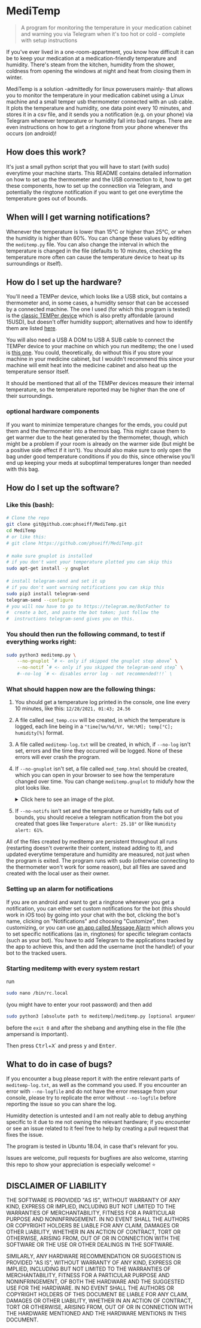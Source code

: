 # MediTemp
> A program for monitoring the temperature in your medication cabinet and warning you via Telegram when it's too hot or cold - complete with setup instructions

If you've ever lived in a one-room-appartment, you know how difficult it can be to keep your medication at a medication-friendly temperature and humidity.
There's steam from the kitchen, humidity from the shower, coldness from opening the windows at night and heat from closing them in winter.

MediTemp is a solution -admittedly for linux powerusers mainly- that allows you to monitor the temperature in your medication cabinet using a Linux machine and a small temper usb thermometer connected with an usb cable.
It plots the temperature and humidity, one data point every 10 minutes, and stores it in a csv file, and it sends you a notification (e.g. on your phone) via Telegram whenever temperature or humidity fall into bad ranges.
There are even instructions on how to get a ringtone from your phone whenever ths occurs (on android)!

## How does this work?

It's just a small python script that you will have to start (with sudo) everytime your machine starts.
This README contains detailed information on how to set up the thermometer and the USB connection to it, how to get these components, how to set up the connection via Telegram, and potentially the ringtone notification if you want to get one everytime the temperature goes out of bounds.

## When will I get warning notifications?

Whenever the temperature is lower than 15°C or higher than 25°C, or when the humidity is higher than 60%.
You can change these values by editing the `meditemp.py` file.
You can also change the interval in which the temperature is changed in the file (defaults to 10 minutes, checking the temperature more often can cause the temperature device to heat up its surroundings or itself).

## How do I set up the hardware?

You'll need a TEMPer device, which looks like a USB stick, but contains a thermometer and, in some cases, a humidity sensor that can be accessed by a connected machine.
The one I used (for which this program is tested) is the [classic TEMPer device](https://www.amazon.de/-/en/gp/product/B07BFBSF57/ref=ppx_yo_dt_b_asin_title_o05_s00?ie=UTF8&psc=1) which is also pretty affordable (around 15USD), but doesn't offer humidity support; alternatives and how to identify them are listed [here](devices.md).

You will also need a USB A DOM to USB A SUB cable to connect the TEMPer device to your machine on which you run meditemp;
the one I used is [this one](https://www.amazon.de/-/en/gp/product/B00BBPVNFE/ref=ppx_yo_dt_b_asin_title_o02_s00?ie=UTF8&th=1).
You could, theoretically, do without this if you store your machine in your medicine cabinet, but I wouldn't recommend this since your machine will emit heat into the medicine cabinet and also heat up the temperature sensor itself.

It should be mentioned that all of the TEMPer devices measure their internal temperature, so the temperature reported may be higher than the one of their surroundings.

### optional hardware components

If you want to minimize temperature changes for the emds, you could put them and the thermometer into a thermos bag.
This might cause them to get warmer due to the heat generated by the thermometer, though, which might be a problem if your room is already on the warmer side (but might be a positive side effect if it isn't).
You should also make sure to only open the bag under good temperature conditions if you do this, since otherwise you'll end up keeping your meds at suboptimal temperatures longer than needed with this bag.

## How do I set up the software?

### Like this (bash):

```bash
# Clone the repo
git clone git@github.com:phseiff/MediTemp.git
cd MediTemp
# or like this:
# git clone https://github.com/phseiff/MediTemp.git

# make sure gnuplot is installed
# if you don't want your temperature plotted you can skip this
sudo apt-get install -y gnuplot

# install telegram-send and set it up
# if you don't want warning notifications you can skip this
sudo pip3 install telegram-send
telegram-send --configure
# you will now have to go to https://telegram.me/BotFather to
#  create a bot, and paste the bot token; just follow the 
#  instructions telegram-send gives you on this.
```

### You should then run the following command, to test if everything works right:
```bash
sudo python3 meditemp.py \
    --no-gnuplot `# <- only if skipped the gnuplot step above` \
    --no-notif `# <- only if you skipped the telegram-send step` \
    #--no-log `# <- disables error log - not recommended!!!` \
```

### What should happen now are the following things:

1. You should get a temperature log printed in the console, one line every 10 minutes, like this: `12/28/2021, 01:43; 24.56`
2. A file called `med_temp.csv` will be created, in which the temperature is logged, each line being in a `"time[%m/%d/%Y, %H:%M]; temp[°C]; humidity[%]` format.
3. A file called `meditemp-log.txt` will be created, in which, if `--no-log` isn't set, errors and the time they occurred will be logged.
   None of these errors will ever crash the program.
4. If `--no-gnuplot` isn't set, a file called `med_temp.html` should be created, which you can open in your browser to see how the temperature changed over time.
   You can change `meditemp.gnuplot` to midufy how the plot looks like.
   <details><summary>Click here to see an image of the plot.</summary>

   As you can see, the temperature is plotted in blue with blue boundaries around the "healthy" area, and the humidity is plotted in brown, with an upper bound for the "healthy" area in brown.<br/>
   ![demo image of the plot](docs/plot-demo-image.png)
   </details>
5. If `--no-notifs` isn't set and the temperature or humidity falls out of bounds, you should receive a telegram notification from the bot you created that goes like `Temperature alert: 25.18°` or like `Humidity alert: 61%`.

All of the files created by meditemp are persistent throughout all runs (restarting doesn't overwrite their content, instead adding to it), and updated everytime temperature and humidity are measured, not just when the program is exited.
The program runs with sudo (otherwise connecting to the thermometer won't work for some reason), but all files are saved and created with the local user as their owner.

### Setting up an alarm for notifications

If you are on android and want to get a ringtone whenever you get a notification, you can either set custom notifications for the bot (this should work in iOS too) by going into your chat with the bot, clicking the bot's name, clicking on "Notifications" and choosing "Customize", then customizing, or you can use [an app called Message Alarm](https://play.google.com/store/apps/details?id=com.app.messagealarm) which allows you to set specific notifications (as in, ringtones) for specific telegram contacts (such as your bot).
You have to add Telegram to the applications tracked by the app to achieve this, and then add the username (not the handle!) of your bot to the tracked users.

### Starting meditemp with every system restart

run

```bash
sudo nano /bin/rc.local
```

(you might have to enter your root password) and then add

```bash
sudo python3 [absolute path to meditemp]/meditemp.py [optional arguments] &
```

before the `exit 0` and after the shebang and anything else in the file (the ampersand is important).

Then press <kbd>Ctrl</kbd>+<kbd>X</kbd>` and press <kbd>y</kbd> and <kbd>Enter</kbd>.

## What to do in case of bugs?

If you encounter a bug please report it with the entire relevant parts of `meditemp-log.txt`, as well as the command you used.
If you encounter an error with `--no-logfile` and do not have the error message from your console, please try to replicate the error without `--no-logfile` before reporting the issue so you can share the log.

Humidity detection is untested and I am not really able to debug anything specific to it due to me not owning the relevant hardware;
if you encounter or see an issue related to it feel free to help by creating a pull request that fixes the issue.

The program is tested in Ubuntu 18.04, in case that's relevant for you.

Issues are welcome, pull requests for bugfixes are also welcome, starring this repo to show your appreciation is especially welcome! ⭐

## DISCLAIMER OF LIABILITY

THE SOFTWARE IS PROVIDED "AS IS", WITHOUT WARRANTY OF ANY KIND, EXPRESS OR
IMPLIED, INCLUDING BUT NOT LIMITED TO THE WARRANTIES OF MERCHANTABILITY,
FITNESS FOR A PARTICULAR PURPOSE AND NONINFRINGEMENT. IN NO EVENT SHALL THE
AUTHORS OR COPYRIGHT HOLDERS BE LIABLE FOR ANY CLAIM, DAMAGES OR OTHER
LIABILITY, WHETHER IN AN ACTION OF CONTRACT, TORT OR OTHERWISE, ARISING FROM,
OUT OF OR IN CONNECTION WITH THE SOFTWARE OR THE USE OR OTHER DEALINGS IN THE
SOFTWARE.

SIMILARLY, ANY HARDWARE RECOMMENDATION OR SUGGESTION IS PROVIDED "AS IS",
WITHOUT WARRANTY OF ANY KIND, EXPRESS OR IMPLIED, INCLUDING BUT NOT LIMITED
TO THE WARRANTIES OF MERCHANTABILITY, FITNESS FOR A PARTICULAR PURPOSE AND
NONINFRINGEMENT, OF BOTH THE HARDWARE AND THE SUGGESTED USE FOR THE HARDWARE.
IN NO EVENT SHALL THE AUTHORS OR COPYRIGHT HOLDERS OF THIS DOCUMENT BE LIABLE
FOR ANY CLAIM, DAMAGES OR OTHER LIABILITY, WHETHER IN AN ACTION OF CONTRACT,
TORT OR OTHERWISE, ARISING FROM, OUT OF OR IN CONNECTION WITH THE HARDWARE
MENTIONED AND THE HARDWARE MENTIONS IN THIS DOCUMENT.
